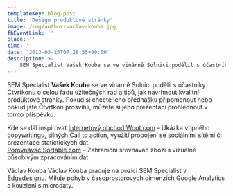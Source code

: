 ```yaml
---
templateKey: blog-post
title: 'Design produktové stránky'
image: /img/author-vaclav-kouba.jpg
fbEventLink: ''
place: ''
time: ''
date: '2013-03-15T07:28:55+00:00'
description: >-
    SEM Specialist Vašek Kouba se ve vinárně Solnici podělil s účastníky Čtvrtkonu o celou řadu užitečných rad a tipů, jak navrhnout kvalitní produktové stránky. Pokud si chcete jeho přednášku...
---
```

SEM Specialist **Vašek Kouba** se ve vinárně Solnici podělil s účastníky Čtvrtkonu o celou řadu užitečných rad a tipů, jak navrhnout kvalitní produktové stránky. Pokud si chcete jeho přednášku připomenout nebo pokud jste Čtvrtkon prošvihli, můžete si jeho prezentaci prohlédnout v tomto příspěvku.

Kde se dál inspirovat [Internetový obchod Woot.com](http://woot.com "Internetový obchod Woot.com") – Ukázka vtipného copywritingu, silných Call to action, využití propojení se sociálními sítěmi či prezentace statictických dat.  
[Porovnávač Sortable.com](http://sortable.com "Srovnávač zboží Sortable.com") – Zahraniční srovnávač zboží s vizuálně působivým zpracováním dat.

Václav Kouba Václav Kouba pracuje na pozici SEM Specialist v [Edgedesignu](http://edgedesign.cz "Edgedesign.cz"). Miluje pohyb v časoprostorových dimenzích Google Analytics a kouzlení s microdaty.